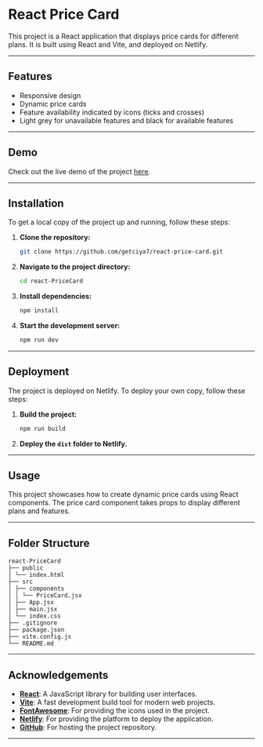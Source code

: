# React Price Card

This project is a React application that displays price cards for different plans. It is built using React and Vite, and deployed on Netlify.

---

## Features

- Responsive design
- Dynamic price cards
- Feature availability indicated by icons (ticks and crosses)
- Light grey for unavailable features and black for available features

---

## Demo

Check out the live demo of the project [here](https://getciya7-react-price-card.netlify.app/).

---

## Installation

To get a local copy of the project up and running, follow these steps:

1. **Clone the repository:**
   ```sh
   git clone https://github.com/getciya7/react-price-card.git
   ```
2. **Navigate to the project directory:**
   ```sh
   cd react-PriceCard
   ```
3. **Install dependencies:**
   ```sh
   npm install
   ```
4. **Start the development server:**
   ```sh
   npm run dev
   ```

---

## Deployment

The project is deployed on Netlify. To deploy your own copy, follow these steps:

1. **Build the project:**
   ```sh
   npm run build
   ```
2. **Deploy the `dist` folder to Netlify.**

---

## Usage

This project showcases how to create dynamic price cards using React components. The price card component takes props to display different plans and features.

---

## Folder Structure

```plaintext
react-PriceCard
├── public
│ └── index.html
├── src
│ ├── components
│ │ └── PriceCard.jsx
│ ├── App.jsx
│ ├── main.jsx
│ └── index.css
├── .gitignore
├── package.json
├── vite.config.js
└── README.md
```

---

## Acknowledgements

- **[React](https://reactjs.org/)**: A JavaScript library for building user interfaces.
- **[Vite](https://vitejs.dev/)**: A fast development build tool for modern web projects.
- **[FontAwesome](https://fontawesome.com/)**: For providing the icons used in the project.
- **[Netlify](https://www.netlify.com/)**: For providing the platform to deploy the application.
- **[GitHub](https://github.com/)**: For hosting the project repository.

---
